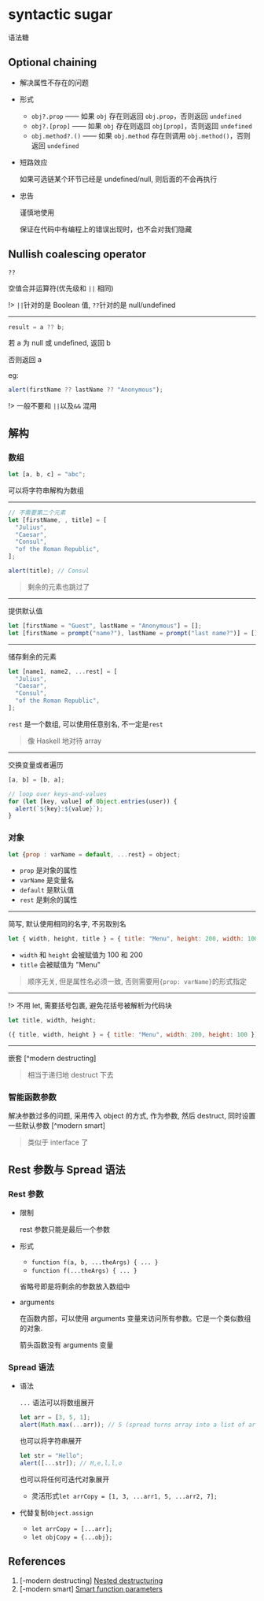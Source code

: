 # syntactic sugar

语法糖

## Optional chaining

- 解决属性不存在的问题

- 形式

  - `obj?.prop` —— 如果 `obj` 存在则返回 `obj.prop`，否则返回 `undefined`
  - `obj?.[prop]` —— 如果 `obj` 存在则返回 `obj[prop]`，否则返回 `undefined`
  - `obj.method?.()` —— 如果 `obj.method` 存在则调用 `obj.method()`，否则返回 `undefined`

- 短路效应

  如果可选链某个环节已经是 undefined/null, 则后面的不会再执行

- 忠告

  谨慎地使用

  保证在代码中有编程上的错误出现时，也不会对我们隐藏

## Nullish coalescing operator

`??`

空值合并运算符(优先级和 `||` 相同)

!> `||`针对的是 Boolean 值, `??`针对的是 null/undefined

---

```js
result = a ?? b;
```

若 a 为 null 或 undefined, 返回 b

否则返回 a

eg:

```js
alert(firstName ?? lastName ?? "Anonymous");
```

!> 一般不要和 `||`以及`&&` 混用

## 解构

### 数组

```js
let [a, b, c] = "abc";
```

可以将字符串解构为数组

---

```javascript
// 不需要第二个元素
let [firstName, , title] = [
  "Julius",
  "Caesar",
  "Consul",
  "of the Roman Republic",
];

alert(title); // Consul
```

> 剩余的元素也跳过了

---

提供默认值

```js
let [firstName = "Guest", lastName = "Anonymous"] = [];
let [firstName = prompt("name?"), lastName = prompt("last name?")] = [];
```

---

储存剩余的元素

```js
let [name1, name2, ...rest] = [
  "Julius",
  "Caesar",
  "Consul",
  "of the Roman Republic",
];
```

`rest` 是一个数组, 可以使用任意别名, 不一定是`rest`

> 像 Haskell 地对待 array

---

交换变量或者遍历

```js
[a, b] = [b, a];
```

```js
// loop over keys-and-values
for (let [key, value] of Object.entries(user)) {
  alert(`${key}:${value}`);
}
```

### 对象

```js
let {prop : varName = default, ...rest} = object;
```

- `prop` 是对象的属性
- `varName` 是变量名
- `default` 是默认值
- `rest` 是剩余的属性

---

简写, 默认使用相同的名字, 不另取别名

```js
let { width, height, title } = { title: "Menu", height: 200, width: 100 };
```

- `width` 和 `height` 会被赋值为 100 和 200
- `title` 会被赋值为 "Menu"

> 顺序无关, 但是属性名必须一致, 否则需要用`{prop: varName}`的形式指定

---

!> 不用 let, 需要括号包裹, 避免花括号被解析为代码块

```javascript
let title, width, height;

({ title, width, height } = { title: "Menu", width: 200, height: 100 });
```

---

嵌套 [^modern destructing]

> 相当于递归地 destruct 下去

### 智能函数参数

解决参数过多的问题, 采用传入 object 的方式, 作为参数, 然后 destruct, 同时设置一些默认参数 [^modern smart]

> 类似于 interface 了

## Rest 参数与 Spread 语法

### Rest 参数

- 限制

  rest 参数只能是最后一个参数

- 形式

  - `function f(a, b, ...theArgs) { ... }`
  - `function f(...theArgs) { ... }`

  省略号即是将剩余的参数放入数组中

- arguments

  在函数内部，可以使用 arguments 变量来访问所有参数。它是一个类似数组的对象.

  箭头函数没有 arguments 变量

### Spread 语法

- 语法

  `...` 语法可以将数组展开

  ```js
  let arr = [3, 5, 1];
  alert(Math.max(...arr)); // 5 (spread turns array into a list of arguments)
  ```

  也可以将字符串展开

  ```js
  let str = "Hello";
  alert([...str]); // H,e,l,l,o
  ```

  也可以将任何可迭代对象展开

  - 灵活形式`let arrCopy = [1, 3, ...arr1, 5, ...arr2, 7];`

- 代替复制`Object.assign`

  - `let arrCopy = [...arr];`
  - `let objCopy = {...obj};`

## References

1.  [-modern destructing] [Nested destructuring](https://javascript.info/destructuring-assignment#nested-destructuring)
2.  [-modern smart] [Smart function parameters](https://javascript.info/destructuring-assignment#smart-function-parameters)
